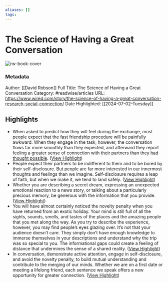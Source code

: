 ```yaml
---
aliases: []
tags:
---
```

# The Science of Having a Great Conversation

![rw-book-cover](https://media.wired.com/photos/666045bce73dd9b586ee16b0/master/pass/GettyImages-1293368459.jpg)
### Metadata
Author: [[David Robson]]
Full Title: The Science of Having a Great Conversation
Category: #readwise/articles
URL: https://www.wired.com/story/the-science-of-having-a-great-conversation-research-social-connection/
Date Highlighted: [[2024-07-02-Tuesday]]

## Highlights
- When asked to predict how they will feel during the exchange, most people expect that the fast friendship procedure will be painfully awkward. When they engage in the task, however, the conversation flows far more smoothly than they expected, and afterward they report feeling a greater sense of connection with their partners than they [had thought possible](https://www.apa.org/pubs/journals/releases/psp-pspa0000281.pdf). ([View Highlight](https://read.readwise.io/read/01j1sn6200rxxhsdwpvhdg1kgt))
- People expect their partners to be indifferent to them and to be bored by their self-disclosure. But people are far more interested in our innermost thoughts and feelings than we imagine. Self-disclosure requires a leap of faith, but when we make it, we tend to land safely. ([View Highlight](https://read.readwise.io/read/01j1sn48h00yr3qfvrwa6ex484))
- Whether you are describing a secret dream, expressing an unexpected emotional reaction to a news story, or talking about a particularly precious memory, be generous with the information that you provide. ([View Highlight](https://read.readwise.io/read/01j1sn3vgtcy7j7t9k31mm17v4))
- You will have almost certainly noticed the novelty penalty when you have returned from an exotic holiday. Your mind is still full of all the sights, sounds, smells, and tastes of the places and the amazing people that you met along the way. As you try to describe the experience, however, you may find people’s eyes glazing over. It’s not that your audience doesn’t care. They simply don’t have enough knowledge to immerse themselves in your descriptions and understand why the trip was so special to you. The informational gaps could create a feeling of distance that undermines the sense of a shared reality. ([View Highlight](https://read.readwise.io/read/01j1sn8va7wa3q3sc6snj3hejh))
- In conversation, demonstrate active attention, engage in self-disclosure, and avoid the novelty penalty, to build mutual understanding and contribute to the merging of our minds. Whether we are on a first date or meeting a lifelong friend, each sentence we speak offers a new opportunity for greater connection. ([View Highlight](https://read.readwise.io/read/01j1snh102c4e0ctm1q7pk8aqr))

